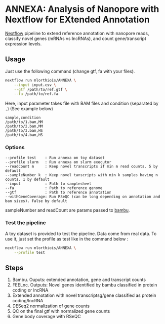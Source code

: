 # ANNEXA: Analysis of Nanopore with Nextflow for EXtended Annotation

[Nextflow](https://www.nextflow.io) pipeline to extend reference annotation with nanopore reads, classify novel genes (mRNAs vs lncRNAs), and count gene/transcript expression levels.

## Usage

Just use the following command (change gtf, fa with your files).

```sh
nextflow run mlorthiois/ANNEXA \
    --input input.csv \
    --gtf /path/to/ref.gtf \
    --fa /path/to/ref.fa
```

Here, input parameter takes file with BAM files and condition (separated by `,`) (See example below)

```
sample,condition
/path/to/1.bam,MM
/path/to/2.bam,MM
/path/to/3.bam,HS
/path/to/4.bam,HS
```

### Options

```
--profile test    : Run annexa on toy dataset
--profile slurm   : Run annexa on slurm executor
--readCount n     : Keep novel transcripts if min n read counts. 5 by default
--sampleNumber k  : Keep novel tanscripts with min k samples having n counts. 1 by default
--input           : Path to samplesheet
--fa              : Path to reference genome
--gtf             : Path to reference annotation
--withGeneCoverage: Run RSeQC (can be long depending on annotation and bam sizes). False by default
```

sampleNumber and readCount are params passed to [bambu](https://github.com/GoekeLab/bambu#advanced-options).

### Test the pipeline

A toy dataset is provided to test the pipeline. Data come from real data. To use it, just set the profile as test like in the command below :

```sh
nextflow run mlorthiois/ANNEXA \
    --profile test
```

## Steps

1. Bambu. Ouputs: extended annotation, gene and transcript counts
2. FEELnc. Outputs: Novel genes identified by bambu classified in protein coding or lncRNA
3. Extended annotation with novel transcriptsg/gene classified as protein coding/lncRNA
4. DESeq2 normalization of gene counts
5. QC on the final gtf with normalized gene counts
6. Gene body coverage with RSeQC
